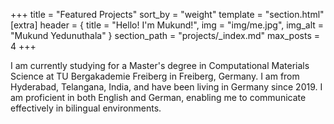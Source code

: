 +++
title = "Featured Projects"
sort_by = "weight"
template = "section.html"
[extra]
header = { title = "Hello! I'm Mukund!", img = "img/me.jpg", img_alt = "Mukund Yedunuthala" }
section_path = "projects/_index.md"
max_posts = 4
+++

I am currently studying for a Master's degree in Computational Materials Science at TU Bergakademie Freiberg in Freiberg, Germany. I am from Hyderabad, Telangana, India, and have been living in Germany since 2019. I am proficient in both English and German, enabling me to communicate effectively in bilingual environments.